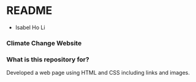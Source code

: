 # README #

* Isabel Ho Li

### Climate Change Website ###

### What is this repository for? ###

Developed a web page using HTML and CSS including links and images.

